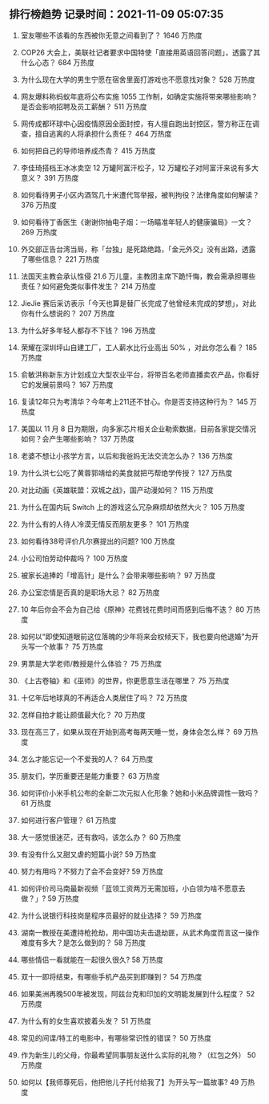 
## 排行榜趋势 记录时间：2021-11-09 05:07:35
  
  1. 室友哪些不该看的东西被你无意之间看到了？ 1646 万热度
    
  2. COP26 大会上，美联社记者要求中国特使「直接用英语回答问题」，透露了其什么心态？ 684 万热度
    
  3. 为什么现在大学的男生宁愿在宿舍里面打游戏也不愿意找对象？ 528 万热度
    
  4. 网友爆料称蚂蚁年底将公布实施 1055 工作制，如确定实施将带来哪些影响？是否会影响招聘及员工薪酬？ 511 万热度
    
  5. 网传成都环球中心因疫情原因全面封控，有人擅自跑出封控区，警方称正在调查，擅自逃离的人将承担什么责任？ 464 万热度
    
  6. 如何把自己的导师培养成杰青？ 415 万热度
    
  7. 李佳琦搭档王冰冰卖空 12 万罐阿富汗松子，12 万罐松子对阿富汗来说有多大意义？ 391 万热度
    
  8. 如何看待男子小区内酒驾几十米遭代驾举报，被判拘役？法律角度如何解读？ 376 万热度
    
  9. 如何看待丁香医生《谢谢你抽电子烟：一场瞄准年轻人的健康骗局》一文？ 269 万热度
    
  10. 外交部正告台湾当局，称「台独」是死路绝路，「金元外交」没有出路，透露了哪些信息？ 221 万热度
    
  11. 法国天主教会承认性侵 21.6 万儿童，主教团主席下跪忏悔，教会需承担哪些责任？如何避免类似事件发生？ 214 万热度
    
  12. JieJie 赛后采访表示「今天也算是替厂长完成了他曾经未完成的梦想」，对此你有什么想说的？ 207 万热度
    
  13. 为什么好多年轻人都存不下钱？ 196 万热度
    
  14. 荣耀在深圳坪山自建工厂，工人薪水比行业高出 50% ，对此你怎么看？ 185 万热度
    
  15. 俞敏洪称新东方计划成立大型农业平台，将带百名老师直播卖农产品，你看好它的发展前景吗？ 167 万热度
    
  16. 复读12年只为考清华？今年考上211还不甘心。你是否支持这种行为？ 145 万热度
    
  17. 美国以 11 月 8 日为期限，向多家芯片相关企业勒索数据，目前各家提交情况如何？会产生哪些影响？ 137 万热度
    
  18. 老婆不想让小孩学方言，以后和我爸妈无法交流怎么办？ 136 万热度
    
  19. 为什么洪七公吃了黄蓉郭靖给的美食就把丐帮绝学传授？ 127 万热度
    
  20. 对比动画《英雄联盟：双城之战》，国产动漫如何？ 115 万热度
    
  21. 为什么在国内玩 Switch 上的游戏这么冗杂麻烦却依然大火？ 105 万热度
    
  22. 为什么有的人待人冷漠无情反而朋友更多？ 101 万热度
    
  23. 如何看待38号评价凡尔赛提出的问题? 100 万热度
    
  24. 小公司怕劳动仲裁吗？ 100 万热度
    
  25. 被家长追捧的「增高针」是什么？会带来哪些影响？ 97 万热度
    
  26. 办公室恋情是否真的是职场大忌？ 82 万热度
    
  27. 10 年后你会不会为自己给《原神》花费钱花费时间而感到后悔不迭？ 80 万热度
    
  28. 如何以“即使知道眼前这位落魄的少年将来会权倾天下，我也要向他退婚”为开头写一个故事？ 75 万热度
    
  29. 男票是大学老师/教授是什么体验？ 75 万热度
    
  30. 《上古卷轴》和《巫师》的世界，你更愿意生活在哪里？ 75 万热度
    
  31. 十亿年后地球真的不再适合人类居住了吗？ 72 万热度
    
  32. 怎样自拍才能让颜值最大化？ 70 万热度
    
  33. 现在高三了，如果从现在开始到高考每两天睡一觉，身体会怎么样？ 69 万热度
    
  34. 怎么才能忘记一个不爱我的人？ 64 万热度
    
  35. 朋友们，学历重要还是能力重要？ 63 万热度
    
  36. 如何评价小米手机公布的全新二次元拟人化形象？她和小米品牌调性一致吗？ 61 万热度
    
  37. 如何进行客户管理？ 61 万热度
    
  38. 大一感觉很迷茫，还有救吗，该怎么办？ 60 万热度
    
  39. 有没有什么又甜又虐的短篇小说? 59 万热度
    
  40. 努力有用吗？不努力了会不会变好? 59 万热度
    
  41. 如何评价司马南最新视频「蓝领工资两万无需加班，小白领为啥不愿意去做？」? 59 万热度
    
  42. 为什么说银行科技岗是程序员最好的就业选择？ 59 万热度
    
  43. 湖南一教授在美遭持枪抢劫，用中国功夫击退劫匪，从武术角度而言这一操作难度有多大？是怎么做到的？ 58 万热度
    
  44. 哪些情侣一看就能在一起很久很久? 58 万热度
    
  45. 双十一即将结束，有哪些手机产品买到即赚到？ 54 万热度
    
  46. 如果美洲再晚500年被发现，阿兹台克和印加的文明能发展到什么程度？ 52 万热度
    
  47. 为什么有的女生喜欢披着头发？ 51 万热度
    
  48. 常见的间谍/特工的电影中，有哪些常识性的错误？ 50 万热度
    
  49. 作为新生儿的父母，你最希望同事朋友送什么实际的礼物？（红包之外） 50 万热度
    
  50. 如何以【我师尊死后，他把他儿子托付给我了】为开头写一篇故事? 49 万热度
    